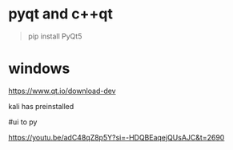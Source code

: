 # pyqt and c++qt
> pip install PyQt5

# windows
https://www.qt.io/download-dev

kali has preinstalled



#ui to py 

https://youtu.be/adC48qZ8p5Y?si=-HDQBEaqejQUsAJC&t=2690
